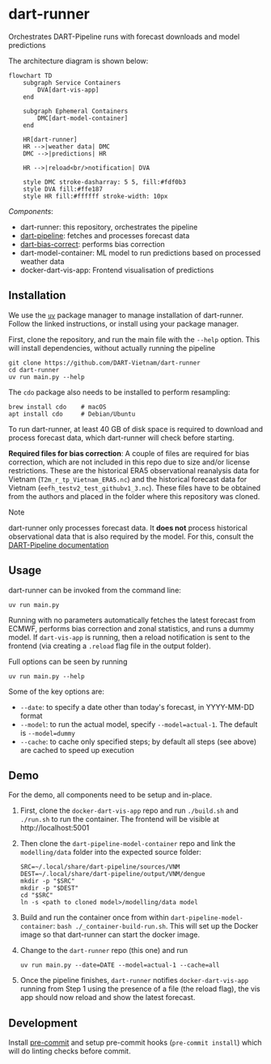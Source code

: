 # dart-runner

Orchestrates DART-Pipeline runs with forecast downloads and model predictions

The architecture diagram is shown below:
```mermaid
flowchart TD
    subgraph Service Containers
        DVA[dart-vis-app]
    end

    subgraph Ephemeral Containers
        DMC[dart-model-container]
    end

    HR[dart-runner]
    HR -->|weather data| DMC
    DMC -->|predictions| HR

    HR -->|reload<br/>notification| DVA

    style DMC stroke-dasharray: 5 5, fill:#fdf0b3
    style DVA fill:#ffe187
    style HR fill:#ffffff stroke-width: 10px
```

*Components*:

- dart-runner: this repository, orchestrates the pipeline
- [dart-pipeline](https://github.com/kraemer-lab/DART-Pipeline): fetches and processes forecast data
- [dart-bias-correct](https://github.com/kraemer-lab/dart-bias-correct): performs bias correction
- dart-model-container: ML model to run predictions based on processed weather
  data
- docker-dart-vis-app: Frontend visualisation of predictions

## Installation

We use the [`uv`](https://docs.astral.sh/uv/#installation) package manager to
manage installation of dart-runner. Follow the linked instructions, or install
using your package manager.

First, clone the repository, and run the main file with the `--help` option. This will install dependencies, without actually running the pipeline

```shell
git clone https://github.com/DART-Vietnam/dart-runner
cd dart-runner
uv run main.py --help
```

The `cdo` package also needs to be installed to perform resampling:

```shell
brew install cdo    # macOS
apt install cdo     # Debian/Ubuntu
```

To run dart-runner, at least 40 GB of disk space is required to download and
process forecast data, which dart-runner will check before starting.

**Required files for bias correction**: A couple of files are required for bias
correction, which are not included in this repo due to size and/or license
restrictions. These are the historical ERA5 observational reanalysis data for
Vietnam (`T2m_r_tp_Vietnam_ERA5.nc`) and the historical forecast data for
Vietnam (`eefh_testv2_test_githubv1_3.nc`). These files have to be obtained from
the authors and placed in the folder where this repository was cloned.

> [!NOTE]
> dart-runner only processes forecast data. It **does not** process historical
> observational data that is also required by the model. For this, consult the
> [DART-Pipeline documentation](https://dart-pipeline.readthedocs.io)

## Usage

dart-runner can be invoked from the command line:
```shell
uv run main.py
```

Running with no parameters automatically fetches the latest forecast from ECMWF,
performs bias correction and zonal statistics, and runs a dummy model. If
`dart-vis-app` is running, then a reload notification is sent to the frontend
(via creating a `.reload` flag file in the output folder).

Full options can be seen by running
```shell
uv run main.py --help
```

Some of the key options are:

* `--date`: to specify a date other than today's forecast, in YYYY-MM-DD format
* `--model`: to run the actual model, specify `--model=actual-1`. The default is
  `--model=dummy`
* `--cache`: to cache only specified steps; by default all steps (see above) are cached to speed up execution

## Demo

For the demo, all components need to be setup and in-place.

1. First, clone the `docker-dart-vis-app` repo and run `./build.sh` and
   `./run.sh` to run the container. The frontend will be visible at
   http://localhost:5001
1. Then clone the `dart-pipeline-model-container` repo and link the
   `modelling/data` folder into the expected source folder:

   ```shell
   SRC=~/.local/share/dart-pipeline/sources/VNM
   DEST=~/.local/share/dart-pipeline/output/VNM/dengue
   mkdir -p "$SRC"
   mkdir -p "$DEST"
   cd "$SRC"
   ln -s <path to cloned model>/modelling/data model
   ```

1. Build and run the container once from within
   `dart-pipeline-model-container`:  `bash ./_container-build-run.sh`. This
   will set up the Docker image so that dart-runner can start the docker image.
1. Change to the `dart-runner` repo (this one) and run

   ```shell
   uv run main.py --date=DATE --model=actual-1 --cache=all
   ```

1. Once the pipeline finishes, `dart-runner` notifies `docker-dart-vis-app`
   running from Step 1 using the presence of a file (the reload flag), the vis
   app should now reload and show the latest forecast.

## Development

Install [pre-commit](https://pre-commit.com) and setup pre-commit hooks
(`pre-commit install`) which will do linting checks before commit.
